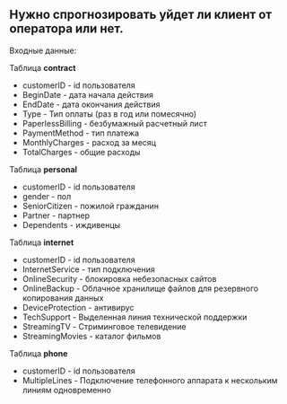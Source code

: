 ## Нужно спрогнозировать уйдет ли клиент от оператора или нет.

Входные данные:

Таблица <b>contract</b>

- customerID - id пользователя
- BeginDate - дата начала действия
- EndDate - дата окончания действия
- Type - Тип оплаты (раз в год или помесячно)
- PaperlessBilling - безбумажный расчетный лист
- PaymentMethod - тип платежа
- MonthlyCharges - расход за месяц
- TotalCharges - общие расходы

Таблица <b>personal</b>

- customerID - id пользователя
- gender - пол
- SeniorCitizen - пожилой гражданин
- Partner - партнер
- Dependents - иждивенцы

Таблица <b>internet</b>

- customerID - id пользователя
- InternetService - тип подключения
- OnlineSecurity - блокировка небезопасных сайтов
- OnlineBackup - Облачное хранилище файлов для резервного копирования данных
- DeviceProtection - антивирус
- TechSupport - Выделенная линия технической поддержки
- StreamingTV - Стриминговое телевидение
- StreamingMovies - каталог фильмов

Таблица <b>phone</b>

- customerID - id пользователя
- MultipleLines - Подключение телефонного аппарата к нескольким линиям одновременно
